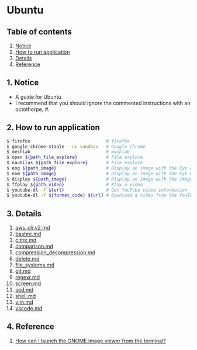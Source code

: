 # Ubuntu


## Table of contents
1. [Notice](#notice)
2. [How to run application](#run_application)
3. [Details](#details)
4. [Reference](#ref)


## 1. Notice <a name="notice"></a>
- A guide for Ubuntu
- I recommend that you should ignore the commented instructions with an octothorpe, #.


## 2. How to run application <a name="run_application"></a>
```bash
$ firefox                             # firefox
$ google-chrome-stable --no-sandbox   # Google Chrome
$ meshlab                             # meshlab
$ open ${path_file_explore}           # File explore
$ nautilus ${path_file_explore}       # File explore
$ eog ${path_image}                   # Display an image with the Eye of GNOME
$ eom ${path_image}                   # Display an image with the Eye of MATE
$ display ${path_image}               # Display an image with the imageMagick
$ ffplay ${path_video}                # Play a video
$ youtube-dl -F ${url}                # Get YouTube video information
$ youtube-dl -f ${format_code} ${url} # Download a video from the YouTube
```


## 3. Details <a name="details"></a>
1. [aws_cli_v2.md](ubuntu/aws_cli_v2.md)
2. [bashrc.md](ubuntu/bashrc.md)
3. [citrix.md](ubuntu/citrix.md)
4. [comparison.md](ubuntu/comparison.md)
5. [compression_decompression.md](ubuntu/compression_decompression.md)
6. [delete.md](ubuntu/delete.md)
7. [file_systems.md](ubuntu/file_systems.md)
8. [git.md](ubuntu/git.md)
9. [regexr.md](ubuntu/regexr.md)
10. [screen.md](ubuntu/screen.md)
11. [sed.md](ubuntu/sed.md)
12. [shell.md](ubuntu/shell.md)
13. [vim.md](ubuntu/vim.md)
14. [vscode.md](ubuntu/vscode.md)


## 4. Reference <a name="ref"></a>
1. [How can I launch the GNOME image viewer from the terminal?](https://superuser.com/questions/104599/how-can-i-launch-the-gnome-image-viewer-from-the-terminal)
